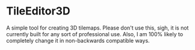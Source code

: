 # TileEditor3D
A simple tool for creating 3D tilemaps. Please don't use this, sigh, it is not currently built for any sort of professional use. Also, I am 100% likely to completely change it in non-backwards compatible ways.

